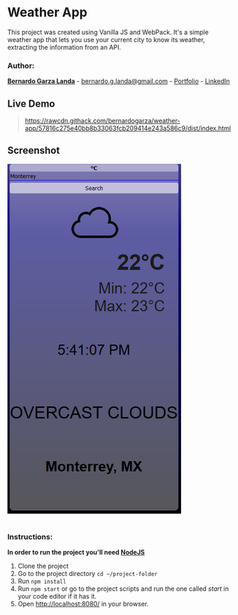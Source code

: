 # Weather App

This project was created using Vanilla JS and WebPack. It's a simple weather app that lets you use your current city to know its weather, extracting the information from an API.

### Author:

**[Bernardo Garza Landa](https://bernardogarza.me/)** - bernardo.g.landa@gmail.com - [Portfolio](https://bernardogarza.me) - [LinkedIn](https://www.linkedin.com/in/bernardo-g-landa/)

## Live Demo

> https://rawcdn.githack.com/bernardogarza/weather-app/57816c275e40bb8b33063fcb209414e243a586c9/dist/index.html

## Screenshot

![Weather App](weather-app.png?raw=true "Weather App")

#

### Instructions:


**In order to run the project you'll need [NodeJS](https://nodejs.org)**


1. Clone the project
2. Go to the project directory `cd ~/project-folder`
3. Run `npm install`
4. Run `npm start` or go to the project scripts and run the one called *start* in your code editor if it has it.
5. Open [http://localhost:8080/](http://localhost:8080/) in your browser.


